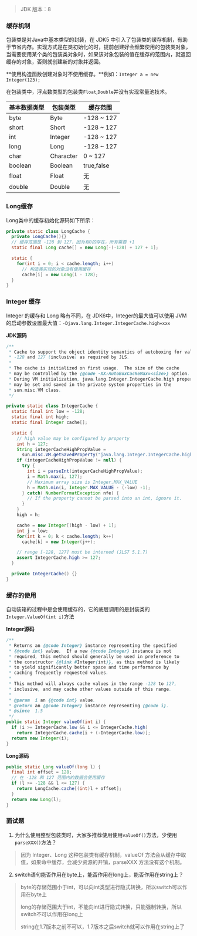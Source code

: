 > JDK 版本：8

### 缓存机制

包装类是对Java中基本类型的封装，在 JDK5 中引入了包装类的缓存机制，有助于节省内存。实现方式是在类初始化的时，提前创建好会频繁使用的包装类对象，当需要使用某个类的包装类对象时，如果该对象包装的值在缓存的范围内，就返回缓存的对象，否则就创建新的对象并返回。

**使用构造函数创建对象时不使用缓存。**例如：`Integer a = new Integer(123); `

在包装类中，浮点数类型的包装类`Float`,`Double`并没有实现常量池技术。

| 基本数据类型 | 包装类型  | 缓存范围   |
| ------------ | --------- | ---------- |
| byte         | Byte      | -128 ~ 127 |
| short        | Short     | -128 ~ 127 |
| int          | Integer   | -128 ~ 127 |
| long         | Long      | -128 ~ 127 |
| char         | Character | 0 ~ 127    |
| boolean      | Boolean   | true,false |
| float        | Float     | 无         |
| double       | Double    | 无         |

### Long缓存

Long类中的缓存初始化源码如下所示：

```java
private static class LongCache {
  private LongCache(){}
  // 缓存范围是 -128 到 127，因为有0的存在，所有需要 +1
  static final Long cache[] = new Long[-(-128) + 127 + 1];

  static {
    for(int i = 0; i < cache.length; i++)
      // 构造类实现的对象没有使用缓存
      cache[i] = new Long(i - 128);
  }
}
```

### Integer 缓存

Integer 的缓存和 Long 略有不同，在 JDK6中，Integer的最大值可以使用 JVM 的启动参数设置最大值：`-Djava.lang.Integer.IntegerCache.high=xxx`

**JDK源码**

```java
/**
 * Cache to support the object identity semantics of autoboxing for values between
 * -128 and 127 (inclusive) as required by JLS.
 *
 * The cache is initialized on first usage.  The size of the cache
 * may be controlled by the {@code -XX:AutoBoxCacheMax=<size>} option.
 * During VM initialization, java.lang.Integer.IntegerCache.high property
 * may be set and saved in the private system properties in the
 * sun.misc.VM class.
 */

private static class IntegerCache {
  static final int low = -128;
  static final int high;
  static final Integer cache[];

  static {
    // high value may be configured by property
    int h = 127;
    String integerCacheHighPropValue =
      sun.misc.VM.getSavedProperty("java.lang.Integer.IntegerCache.high");
    if (integerCacheHighPropValue != null) {
      try {
        int i = parseInt(integerCacheHighPropValue);
        i = Math.max(i, 127);
        // Maximum array size is Integer.MAX_VALUE
        h = Math.min(i, Integer.MAX_VALUE - (-low) -1);
      } catch( NumberFormatException nfe) {
        // If the property cannot be parsed into an int, ignore it.
      }
    }
    high = h;

    cache = new Integer[(high - low) + 1];
    int j = low;
    for(int k = 0; k < cache.length; k++)
      cache[k] = new Integer(j++);

    // range [-128, 127] must be interned (JLS7 5.1.7)
    assert IntegerCache.high >= 127;
  }

  private IntegerCache() {}
}
```

### 缓存的使用

自动装箱的过程中是会使用缓存的，它的底层调用的是封装类的`Integer.ValueOf(int i)`方法

**Integer源码**

```java
/**
 * Returns an {@code Integer} instance representing the specified
 * {@code int} value.  If a new {@code Integer} instance is not
 * required, this method should generally be used in preference to
 * the constructor {@link #Integer(int)}, as this method is likely
 * to yield significantly better space and time performance by
 * caching frequently requested values.
 *
 * This method will always cache values in the range -128 to 127,
 * inclusive, and may cache other values outside of this range.
 *
 * @param  i an {@code int} value.
 * @return an {@code Integer} instance representing {@code i}.
 * @since  1.5
 */
public static Integer valueOf(int i) {
  if (i >= IntegerCache.low && i <= IntegerCache.high)
    return IntegerCache.cache[i + (-IntegerCache.low)];
  return new Integer(i);
}
```

**Long源码**

```java
public static Long valueOf(long l) {
  final int offset = 128;
  // 在 -128 和 127 范围内的数据会使用缓存
  if (l >= -128 && l <= 127) { 
    return LongCache.cache[(int)l + offset];
  }
  return new Long(l);
}
```

### 面试题

1. 为什么使用整型包装类时，大家多推荐使用使用`valueOf()`方法，少使用`parseXXX()`方法？

> 因为 Integer、Long 这种包装类有缓存机制，valueOf 方法会从缓存中取值，如果命中缓存，会减少资源的开销，parseXXX 方法没有这个机制。

2. switch语句能否作用在byte上，能否作用在long上，能否作用在string上？

> byte的存储范围小于int，可以向int类型进行隐式转换，所以switch可以作用在byte上
>
> long的存储范围大于int，不能向int进行隐式转换，只能强制转换，所以switch不可以作用在long上
>
> string在1.7版本之前不可以，1.7版本之后switch就可以作用在string上了

